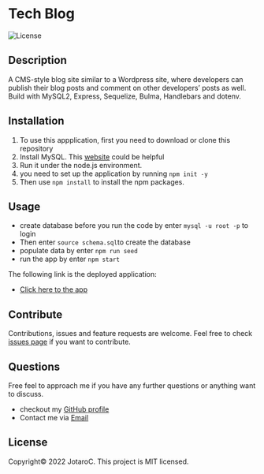 # Tech Blog

![License](https://img.shields.io/badge/License-MIT-blue.svg)


## Description

A CMS-style blog site similar to a Wordpress site, where developers can publish their blog posts and comment on other developers’ posts as well.
Build with MySQL2, Express, Sequelize, Bulma, Handlebars and dotenv.


## Installation

1. To use this appplication, first you need to download or clone this repository<br/>
2. Install MySQL. This [website](https://coding-boot-camp.github.io/full-stack/mysql/mysql-installation-guide) could be helpful
3. Run it under the node.js environment. <br/>
4. you need to set up the application by running ``npm init -y``<br/>
5. Then use ``npm install`` to install the npm packages.<br/>


## Usage
- create database before you run the code by enter ``mysql -u root -p`` to login
- Then enter ``source schema.sql``to create the database
- populate data by enter  ``npm run seed``
- run the app by enter ``npm start``


The following link is the deployed application:

- [Click here to the app](https://calip.io/PEvQ6r9t#8tq8Cfnf)




## Contribute

Contributions, issues and feature requests are welcome.
Feel free to check [issues page](https://github.com/JotaroC/Tech-Blog/issues) if you want to contribute.


## Questions

Free feel to approach me if you have any further questions or anything want to discuss.
- checkout my [GitHub profile](https://github.com/JotaroC)
- Contact me via [Email](mailto:cxz980314@gmail.com)


## License

Copyright© 2022 JotaroC.
This project is MIT licensed.
